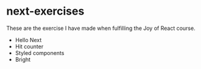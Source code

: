 # next-exercises

These are the exercise I have made when fulfilling the Joy of React course.

- Hello Next
- Hit counter
- Styled components
- Bright
